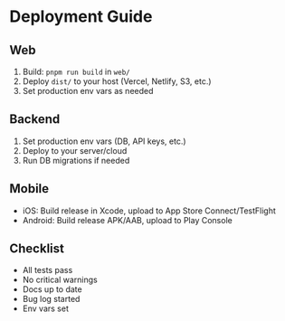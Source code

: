 # Deployment Guide

## Web
1. Build: `pnpm run build` in `web/`
2. Deploy `dist/` to your host (Vercel, Netlify, S3, etc.)
3. Set production env vars as needed

## Backend
1. Set production env vars (DB, API keys, etc.)
2. Deploy to your server/cloud
3. Run DB migrations if needed

## Mobile
- iOS: Build release in Xcode, upload to App Store Connect/TestFlight
- Android: Build release APK/AAB, upload to Play Console

## Checklist
- All tests pass
- No critical warnings
- Docs up to date
- Bug log started
- Env vars set 